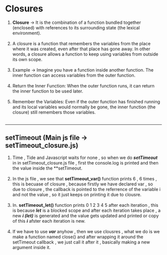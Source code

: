 # Closures

1. **Closure** -> It is the combination of a function bundled together (enclosed) with references to its surrounding state (the lexical environment).<br><br>
2. A closure is a function that remembers the variables from the place where it was created, even after that place has gone away. In other words, a closure allows a function to keep using variables from outside its own scope.<br><br>
3. Example -> Imagine you have a function inside another function. The inner function can access variables from the outer function.<br><br>
4. Return the Inner Function: When the outer function runs, it can return the inner function to be used later.<br><br>
5. Remember the Variables: Even if the outer function has finished running and its local variables would normally be gone, the inner function (the closure) still remembers those variables.<br><br>
---
## setTimeout (Main js file -> setTimeout_closure.js)
1. Time , Tide and Javascript waits for none , so when we do ***setTimeout*** in in setTimeout_closure.js file , first the console.log is printed and then the value inside the **setTimeout.<br><br>
2. In the js file , we see that **setTimeout_var()** function prints 6 , 6 times , this is becuase of closure , because firstly we have declared var , so due to closure , the callback is pointed to the referrence of the variable i and not the value , so it just keeps on printing it due to clousre.<br><br>
3. In. **setTimeout_let()** function prints 0 1 2 3 4 5 after each iteration , this is because ***let*** is a blocked scope and after each iteration takes place , a new ***i (let)*** is generated and the value gets updated and printed or copy of this ***i*** afster each iteration is new.<br><br>
4. If we have to use ***var*** anyhow , then we use clousres , what we do is we make a function named close() and after wrapping it around the setTimeout callback , we just call it after it , basically making a new argument inside it.